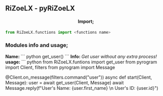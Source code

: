 <h2> RiZoeLX - pyRiZoeLX </h2>

<h4 align='center'> Import; </h4>

``` python
from RiZoeLX.functions import <functions name>
```

<h3> Modules info and usage; </h3> 
<b> Name: </b> ``` python get_user() ```
<b> Info: </b> <i> Get user without any extra process! </i>
<b> usage: </b> ``` python 
from RiZoeLX.funtions import get_user
from pyrogram import Client, filters
from pyrogram import Message

@Client.on_message(filters.command("user"))
async def start(Client, Message):
   user = await get_user(Client, Message)
   await Message.reply(f"User's Name: {user.first_name} \n User's ID: {user.id}")
```
